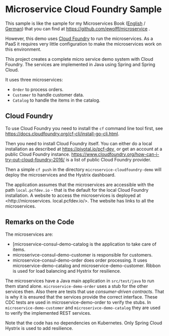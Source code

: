 Microservice Cloud Foundry Sample
=====================

This sample is like the sample for my Microservices Book
 ([English](http://microservices-book.com/) /
 [German](http://microservices-buch.de/)) that you can find at
 https://github.com/ewolff/microservice .

However, this demo uses [Cloud Foundry](https://www.cloudfoundry.org/)
to run the microservices. As a PaaS it requires very little
configuration to make the microservices work on this environment.

This project creates a complete micro service demo system with Cloud
 Foundry.  The services are implemented in Java using Spring and
 Spring Cloud.



It uses three microservices:
- `Order` to process orders.
- `Customer` to handle customer data.
- `Catalog` to handle the items in the catalog.


Cloud Foundry
------------

To use Cloud Foundry you need to install the `cf` command line tool
first, see <https://docs.cloudfoundry.org/cf-cli/install-go-cli.html>.

Then you need to install Cloud Foundry itself. You can either do a
local installation as described at <https://pivotal.io/pcf-dev > or
get an account at a public Cloud Foundry
instance. <https://www.cloudfoundry.org/how-can-i-try-out-cloud-foundry-2016/>
is a list of public Cloud Foundry provider.

Then a simple `cf push` in the directory
`microservice-cloudfoundry-demo` will deploy the microservices and the
Hystrix dashboard.

The application assumes that the microservices are accessible with the
path `local.pcfdev.io` - that is the default for the local Cloud
Foundry installation. A website to access the microservices is
deployed at <http://microservices. local.pcfdev.io/>. The website has
links to all the microservices.


Remarks on the Code
-------------------

The microservices are:

- [microservice-consul-demo-catalog is the application to take care of items.
- microserivce-consul-demo-customer is responsible for customers.
- microservice-consul-demo-order does order processing. It uses
  microservice-demo-catalog and microservice-demo-customer. Ribbon is
  used for load balancing and Hystrix for resilience.


The microservices have a Java main application in `src/test/java` to
run them stand alone. `microservice-demo-order` uses a stub for the
other services then. Also there are tests that use _consumer-driven
contracts_. That is why it is ensured that the services provide the
correct interface. These CDC tests are used in microservice-demo-order
to verify the stubs. In `microservice-demo-customer` and
`microserivce-demo-catalog` they are used to verify the implemented
REST services.

Note that the code has no dependencies on Kubernetes. Only Spring
Cloud Hystrix is used to add resilience.
